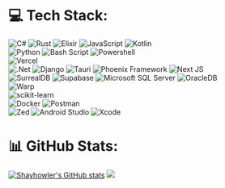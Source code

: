 
# 💻 Tech Stack:
![C#](https://img.shields.io/badge/c%23-%23239120.svg?style=for-the-badge&logo=csharp&logoColor=white) ![Rust](https://img.shields.io/badge/rust-%23000000.svg?style=for-the-badge&logo=rust&logoColor=white) ![Elixir](https://img.shields.io/badge/Elixir-4B275F?style=for-the-badge&logo=elixir&logoColor=white) ![JavaScript](https://img.shields.io/badge/javascript-%23323330.svg?style=for-the-badge&logo=javascript&logoColor=%23F7DF1E) ![Kotlin](https://img.shields.io/badge/kotlin-%237F52FF.svg?style=for-the-badge&logo=kotlin&logoColor=white) </br> ![Python](https://img.shields.io/badge/python-3670A0?style=for-the-badge&logo=python&logoColor=ffdd54) ![Bash Script](https://img.shields.io/badge/bash_script-%23121011.svg?style=for-the-badge&logo=gnu-bash&logoColor=white) ![Powershell](https://img.shields.io/badge/powershell-5391FE?style=for-the-badge&logo=powershell&logoColor=white) </br> ![Vercel](https://img.shields.io/badge/vercel-%23000000.svg?style=for-the-badge&logo=vercel&logoColor=white) </br> ![.Net](https://img.shields.io/badge/.NET-5C2D91?style=for-the-badge&logo=.net&logoColor=white) ![Django](https://img.shields.io/badge/django-%23092E20.svg?style=for-the-badge&logo=django&logoColor=white) ![Tauri](https://img.shields.io/badge/tauri-%2324C8DB.svg?style=for-the-badge&logo=tauri&logoColor=%23FFFFFF) ![Phoenix Framework](https://img.shields.io/badge/Phoenix%20Framework-FD4F00?style=for-the-badge&logo=phoenixframework&logoColor=fff) ![Next JS](https://img.shields.io/badge/Next-black?style=for-the-badge&logo=next.js&logoColor=white) </br> ![SurrealDB](https://img.shields.io/badge/SurrealDB-FF00A0?style=for-the-badge&logo=surrealdb&logoColor=white) ![Supabase](https://img.shields.io/badge/Supabase-3ECF8E?style=for-the-badge&logo=supabase&logoColor=white) ![Microsoft SQL Server](https://img.shields.io/badge/Microsoft%20SQL%20Server-CC2927?style=for-the-badge&logo=microsoft%20sql%20server&logoColor=white) ![OracleDB](https://img.shields.io/badge/Oracle-F80000?style=for-the-badge&logo=Oracle&logoColor=white) </br> ![Warp](https://img.shields.io/badge/warp-01A4FF?style=for-the-badge&logo=warp&logoColor=white) </br> ![scikit-learn](https://img.shields.io/badge/scikit--learn-%23F7931E.svg?style=for-the-badge&logo=scikit-learn&logoColor=white) </br> ![Docker](https://img.shields.io/badge/docker-%230db7ed.svg?style=for-the-badge&logo=docker&logoColor=white) ![Postman](https://img.shields.io/badge/Postman-FF6C37?style=for-the-badge&logo=postman&logoColor=white) </br> ![Zed](https://img.shields.io/badge/Zed-white?style=for-the-badge&logo=zedindustries&logoColor=084CCF) ![Android Studio](https://img.shields.io/badge/Android_Studio-3DDC84?style=for-the-badge&logo=android-studio&logoColor=%2300008B) ![Xcode](https://img.shields.io/badge/Xcode-007ACC?style=for-the-badge&logo=Xcode&logoColor=white)
# 📊 GitHub Stats:
[![Shayhowler's GitHub stats](https://github-readme-stats.vercel.app/api?username=shayhowler&theme=dracula&hide_border=false&include_all_commits=true&count_private=true&layout=compact)](https://github.com/anuraghazra/github-readme-stats) ![](https://github-readme-stats.vercel.app/api/top-langs/?username=shayhowler&theme=dracula&hide_border=false&include_all_commits=true&count_private=true&layout=compact)
